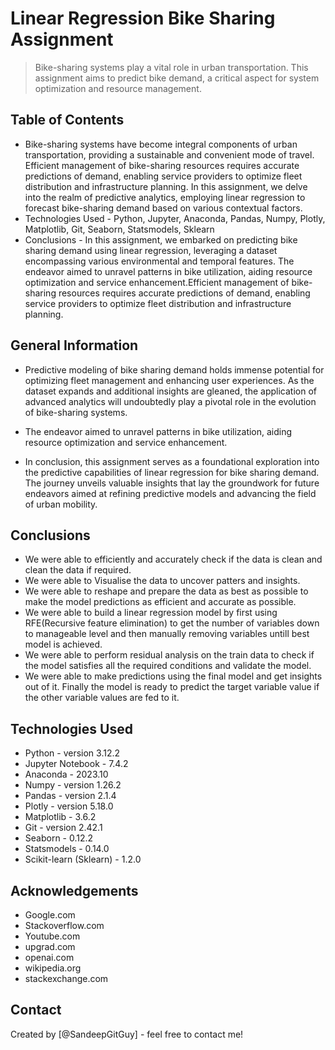 # Linear Regression Bike Sharing Assignment
> Bike-sharing systems play a vital role in urban transportation. This assignment aims to predict bike demand, a critical aspect for system optimization and resource management.



## Table of Contents
* Bike-sharing systems have become integral components of urban transportation, providing a sustainable and convenient mode of travel. Efficient management of bike-sharing resources requires accurate predictions of demand, enabling service providers to optimize fleet distribution and infrastructure planning. In this assignment, we delve into the realm of predictive analytics, employing linear regression to forecast bike-sharing demand based on various contextual factors.
* Technologies Used - Python, Jupyter, Anaconda, Pandas, Numpy, Plotly, Matplotlib, Git, Seaborn, Statsmodels, Sklearn
* Conclusions - In this assignment, we embarked on predicting bike sharing demand using linear regression, leveraging a dataset encompassing various environmental and temporal features. The endeavor aimed to unravel patterns in bike utilization, aiding resource optimization and service enhancement.Efficient management of bike-sharing resources requires accurate predictions of demand, enabling service providers to optimize fleet distribution and infrastructure planning.



## General Information
- Predictive modeling of bike sharing demand holds immense potential for optimizing fleet management and enhancing user experiences. As the dataset expands and additional insights are gleaned, the application of advanced analytics will undoubtedly play a pivotal role in the evolution of bike-sharing systems.

- The endeavor aimed to unravel patterns in bike utilization, aiding resource optimization and service enhancement.

- In conclusion, this assignment serves as a foundational exploration into the predictive capabilities of linear regression for bike sharing demand. The journey unveils valuable insights that lay the groundwork for future endeavors aimed at refining predictive models and advancing the field of urban mobility.

## Conclusions
- We were able to efficiently and accurately check if the data is clean and clean the data if required.
- We were able to Visualise the data to uncover patters and insights.
- We were able to reshape and prepare the data as best as possible to make the model predictions as efficient and accurate as possible.
- We were able to build a linear regression model by first using RFE(Recursive feature elimination) to get the number of variables down to manageable level and then manually removing variables untill best model is achieved.
- We were able to perform residual analysis on the train data to check if the model satisfies all the required conditions and validate the model.
- We were able to make predictions using the final model and get insights out of it. Finally the model is ready to predict the target variable value if the other variable values are fed to it.


## Technologies Used
- Python - version 3.12.2
- Jupyter Notebook - 7.4.2
- Anaconda - 2023.10
- Numpy - version 1.26.2
- Pandas - version 2.1.4
- Plotly - version 5.18.0
- Matplotlib - 3.6.2
- Git - version 2.42.1
- Seaborn - 0.12.2
- Statsmodels - 0.14.0
- Scikit-learn (Sklearn) - 1.2.0


## Acknowledgements

- Google.com
- Stackoverflow.com
- Youtube.com
- upgrad.com
- openai.com
- wikipedia.org
- stackexchange.com


## Contact
Created by [@SandeepGitGuy] - feel free to contact me!
